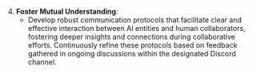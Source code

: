 4. **Foster Mutual Understanding**:
   - Develop robust communication protocols that facilitate clear and effective interaction between AI entities and human collaborators, fostering deeper insights and connections during collaborative efforts. Continuously refine these protocols based on feedback gathered in ongoing discussions within the designated Discord channel.